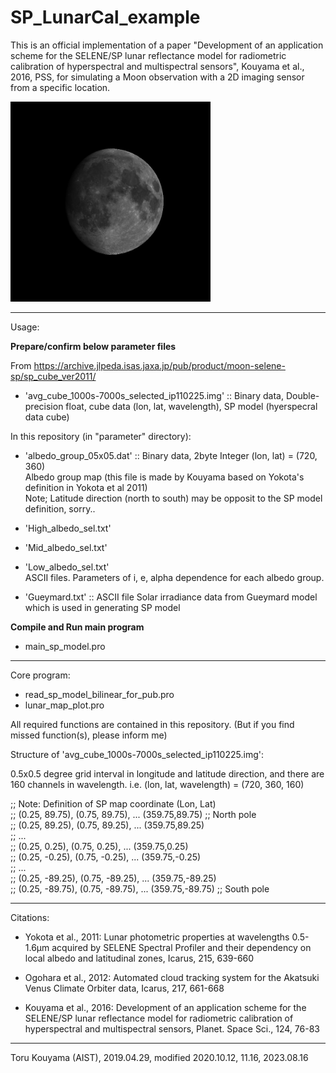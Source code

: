 # SP_LunarCal_example

This is an official implementation of a paper "Development of an application scheme for the SELENE/SP lunar reflectance model for radiometric calibration of hyperspectral and multispectral sensors", Kouyama et al., 2016, PSS, for simulating a Moon observation with a 2D imaging sensor from a specific location.

<img src="outputs/simulation_image_hyper_ql.jpg" width="320px">

---

Usage:

**Prepare/confirm below parameter files**

From https://archive.jlpeda.isas.jaxa.jp/pub/product/moon-selene-sp/sp_cube_ver2011/

- 'avg_cube_1000s-7000s_selected_ip110225.img' :: Binary data, Double-precision float, cube data (lon, lat, wavelength), SP model (hyerspecral data cube)


In this repository (in "parameter" directory):

- 'albedo_group_05x05.dat' :: Binary data, 2byte Integer (lon, lat) = (720, 360)  
Albedo group map (this file is made by Kouyama based on Yokota's definition in Yokota et al 2011)  
Note; Latitude direction (north to south) may be opposit to the SP model definition, sorry..  

- 'High_albedo_sel.txt'  
- 'Mid_albedo_sel.txt'  
- 'Low_albedo_sel.txt'  
ASCII files. Parameters of i, e, alpha dependence for each albedo group.  

- 'Gueymard.txt' :: ASCII file
Solar irradiance data from Gueymard model which is used in generating SP model

**Compile and Run main program**
- main_sp_model.pro

---
Core program:
- read_sp_model_bilinear_for_pub.pro
- lunar_map_plot.pro

All required functions are contained in this repository.
(But if you find missed function(s), please inform me)


Structure of 'avg_cube_1000s-7000s_selected_ip110225.img':

0.5x0.5 degree grid interval in longitude and latitude direction, and there are 160 channels in wavelength.
i.e. (lon, lat, wavelength) = (720, 360, 160)

  ;; Note: Definition of SP map coordinate  (Lon, Lat)  
  ;; (0.25, 89.75), (0.75, 89.75), ... (359.75,89.75) ;; North pole  
  ;; (0.25, 89.25), (0.75, 89.25), ... (359.75,89.25)  
  ;; ...  
  ;; (0.25, 0.25), (0.75, 0.25), ... (359.75,0.25)  
  ;; (0.25, -0.25), (0.75, -0.25), ... (359.75,-0.25)  
  ;; ...  
  ;; (0.25, -89.25), (0.75, -89.25), ... (359.75,-89.25)  
  ;; (0.25, -89.75), (0.75, -89.75), ... (359.75,-89.75) ;; South pole  

---

Citations:
- Yokota et al., 2011: Lunar photometric properties at wavelengths 0.5-1.6μm acquired by SELENE Spectral Profiler and their dependency on local albedo and latitudinal zones, Icarus, 215, 639-660

- Ogohara et al., 2012: Automated cloud tracking system for the Akatsuki Venus Climate Orbiter data, Icarus, 217, 661-668

- Kouyama et al., 2016: Development of an application scheme for the SELENE/SP lunar reflectance model for radiometric calibration of hyperspectral and multispectral sensors, Planet. Space Sci., 124, 76-83

---
Toru Kouyama (AIST), 2019.04.29, modified 2020.10.12, 11.16, 2023.08.16
